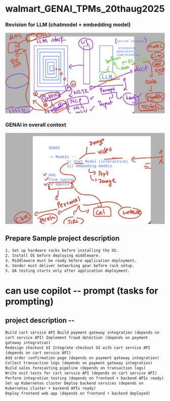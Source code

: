 # walmart_GENAI_TPMs_20thaug2025

### Revision for LLM (chatmodel + embedding model)

<img src="rev1.png">

### GENAI in overall context 

<img src="app1.png">

## Prepare Sample project description 

```
1. Set up hardware racks before installing the OS.
2. Install OS before deploying middleware.
3. Middleware must be ready before application deployment.
4. Vendor must deliver networking gear before rack setup.
5. QA testing starts only after application deployment.

```

# can use copilot -- prompt  (tasks for prompting)


## project description -- 

```
Build cart service API Build payment gateway integration (depends on cart service API) Implement fraud detection (depends on payment gateway integration) 
Redesign checkout UI Integrate checkout UI with cart service API (depends on cart service API) 
Add order confirmation page (depends on payment gateway integration) 
Collect transaction logs (depends on payment gateway integration) 
Build sales forecasting pipeline (depends on transaction logs) 
Write unit tests for cart service API (depends on cart service API) 
Perform integration testing (depends on frontend + backend APIs ready) 
Set up Kubernetes cluster Deploy backend services (depends on Kubernetes cluster + backend APIs ready) 
Deploy frontend web app (depends on frontend + backend deployed)

```